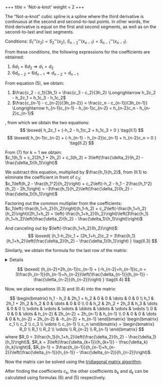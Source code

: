 +++
title = 'Not-a-knot'
weight = 2
+++

The "Not-a-knot" cubic spline is a spline where the third derivative is continuous at the second and second-to-last points. In other words, the third derivative is equal on the first and second segments, as well as on the second-to-last and last segments.

Conditions: $S_1'''(x_2) = S_2'''(x_2), \ S_{n-2}'''(x_{n-1}) = S_{n-1}'''(x_{n-1})$.

From these conditions, the following expressions for the coefficients are obtained:
1. $6d_1 = 6d_2 \Longrightarrow d_1 = d_2$
2. $6d_{n-2} = 6d_{n-1} \Longrightarrow d_{n-2} = d_{n-1}$

From equation (5), we obtain:
1. $\frac{c_2 - c_1}{3h_1} = \frac{c_3 - c_2}{3h_2} \Longrightarrow h_2c_2 - h_2c_1 = h_1c_3 - h_1c_2$
2. $\frac{c_{n-1} - c_{n-2}}{3h_{n-2}} = \frac{c_n - c_{n-1}}{3h_{n-1}} \Longrightarrow h_{n-1}c_{n-1} - h_{n-1}c_{n-2} = h_{n-2}c_n - h_{n-2}c_{n-1}$

, from which we obtain the two equations:
$$
\boxed{
	h_2c_1 + (-h_2 - h_1)c_2 + h_1c_3 = 0
}
\tag{II.1}
$$
$$
\boxed{
	h_{n-1}c_{n-2} + (-h_{n-1} - h_{n-2})c_{n-1} + h_{n-2}c_n = 0
}
\tag{II.2}
$$

From (7) for $k = 1$ we obtain:\
$c_1(h_1) + c_2(2h_1 + 2h_2) + c_3(h_2) = 3\left(\frac{\delta_2}{h_2} - \frac{\delta_1}{h_1}\right)$

We subtract this equation, multiplied by $\frac{h_1}{h_2}$, from (II.1) to eliminate the coefficient in front of $c_3$:\
$c_1\left(h_2 - \frac{h_1^2}{h_2}\right) + c_2\left(-h_2 - h_1 - 2\frac{h_1^2}{h_2} - 2h_1\right) = -3\frac{h_1}{h_2}\left(\frac{\delta_2}{h_2} - \frac{\delta_1}{h_1}\right)$

Factoring out the common multiplier from the coefficients:\
$c_1\left(-\frac{h_1+h_2}{h_2}\right)(h_1-h_2) + c_2\left(-\frac{h_1+h_2}{h_2}\right)(2h_1+h_2) = \left(-\frac{h_1+h_2}{h_2}\right)\left(3\frac{h_1}{h_1+h_2}\left(\frac{\delta_2}{h_2} - \frac{\delta_1}{h_1}\right)\right)$

And canceling out by $\left(-\frac{h_1+h_2}{h_2}\right)$:
$$
\boxed{
	(h_1-h_2)c_1 + (2h_1+h_2)c_2 = 3\frac{h_1}{h_1+h_2}\left(\frac{\delta_2}{h_2} - \frac{\delta_1}{h_1}\right)
}
\tag{II.3}
$$

Similarly, we obtain the formula for the last row of the matrix:

<details>
<summary>Details</summary>

From (7) for $k = n-2$ we obtain:\
$c_{n-2}(h_{n-2}) + c_{n-1}(2h_{n-2} + 2h_{n-1}) + c_n(h_{n-1}) = 3\left(\frac{\delta_{n-1}}{h_{n-1}} - \frac{\delta_{n-2}}{h_{n-2}}\right)$

We subtract this equation, multiplied by $\frac{h_{n-1}}{h_{n-2}}$, from (II.2) to eliminate the coefficient in front of $c_{n-2}$:\
$c_{n-1}\left(-h_{n-1} - h_{n-2} - 2\frac{h_{n-1}^2}{h_{n-2}} - 2h_{n-1}\right) + c_n\left(h_{n-2} - \frac{h_{n-1}^2}{h_{n-2}}\right) = -3\frac{h_{n-1}}{h_{n-2}}\left(\frac{\delta_{n-1}}{h_{n-1}} - \frac{\delta_{n-2}}{h_{n-2}}\right)$

Factoring out the common multiplier from the coefficients:\
$c_{n-1}\left(-\frac{h_{n-1}+h_{n-2}}{h_{n-2}}\right)(2h_{n-1}+h_{n-2}) + c_n\left(-\frac{h_{n-1}+h_{n-2}}{h_{n-2}}\right)(h_{n-1}-h_{n-2}) = \left(-\frac{h_{n-1}+h_{n-2}}{h_{n-2}}\right)\left(3\frac{h_{n-1}}{h_{n-1}+h_{n-2}}\left(\frac{\delta_{n-1}}{h_{n-1}} - \frac{\delta_{n-2}}{h_{n-2}}\right)\right)$

And canceling out by $\left(-\frac{h_{n-1}+h_{n-2}}{h_{n-2}}\right)$:\
$c_{n-1}(2h_{n-1}+h_{n-2}) + c_n(h_{n-1}-h_{n-2}) = 3\frac{h_{n-1}}{h_{n-1}+h_{n-2}}\left(\frac{\delta_{n-1}}{h_{n-1}} - \frac{\delta_{n-2}}{h_{n-2}}\right)$
</details>

$$
\boxed{
	(h_{n-2}+2h_{n-1})c_{n-1} + (-h_{n-2}+h_{n-1})c_n = 3\frac{h_{n-1}}{h_{n-1}+h_{n-2}}\left(\frac{\delta_{n-1}}{h_{n-1}} - \frac{\delta_{n-2}}{h_{n-2}}\right)
}
\tag{II.4}
$$

Now, we place equations (II.3) and (II.4) into the matrix:

$$
\begin{bmatrix}
	h_1 - h_2 & 2h_1 + h_2 & 0 & 0 & \dots & 0 & 0 \\
	h_1 & 2h_1 + 2h_2 & h_2 & 0 & \dots & 0 & 0 \\
	0 & h_2 & 2h_2 + 2h_3 & h_3 & \dots & 0 & 0 \\
	\vdots & \vdots & \vdots & \ddots & \ddots & \vdots & \vdots \\
	0 & 0 & 0 & \dots & h_{n-2} & 2h_{n-2} + 2h_{n-1} & h_{n-1} \\
	0 & 0 & 0 & \dots & 0 & h_{n-2} + 2h_{n-2} & -h_{n-2} + h_{n-1}
\end{bmatrix}
\begin{bmatrix}
	c_1 \\ c_2 \\ c_3 \\ \vdots \\ c_{n-1} \\ c_n
\end{bmatrix}
= \begin{bmatrix}
	R_0 \\ R_1 \\ R_2 \\ \vdots \\ R_{n-2} \\ R_{n-1}
\end{bmatrix}
$$
where $R_0 = 3\frac{h_1}{h_1+h_2}\left(\frac{\delta_2}{h_2} - \frac{\delta_1}{h_1}\right)$, $R_k = 3\left(\frac{\delta_{k+1}}{h_{k+1}} - \frac{\delta_k}{h_k}\right)$, $R_{n-1} = 3\frac{h_{n-1}}{h_{n-1}+h_{n-2}}\left(\frac{\delta_{n-1}}{h_{n-1}} - \frac{\delta_{n-2}}{h_{n-2}}\right)$.

Now the matrix can be solved using the [tridiagonal matrix algorithm](https://en.wikipedia.org/wiki/Tridiagonal_matrix_algorithm).

After finding the coefficients $c_k$, the other coefficients $b_k$ and $d_k$ can be calculated using formulas (6) and (5) respectively.